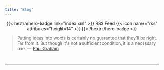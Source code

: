 ```yaml
---
title: "Blog"
---
```


<div style="text-align: center; margin-top: 1em;">
{{< hextra/hero-badge link="index.xml" >}}
  <span>RSS Feed</span>
  {{< icon name="rss" attributes="height=14" >}}
{{< /hextra/hero-badge >}}
</div>

> Putting ideas into words is certainly no guarantee that they'll be right. Far from it. But though it's not a sufficient condition, it is a necessary one.
> — [Paul Graham](https://paulgraham.com/words.html)

<br />

---
